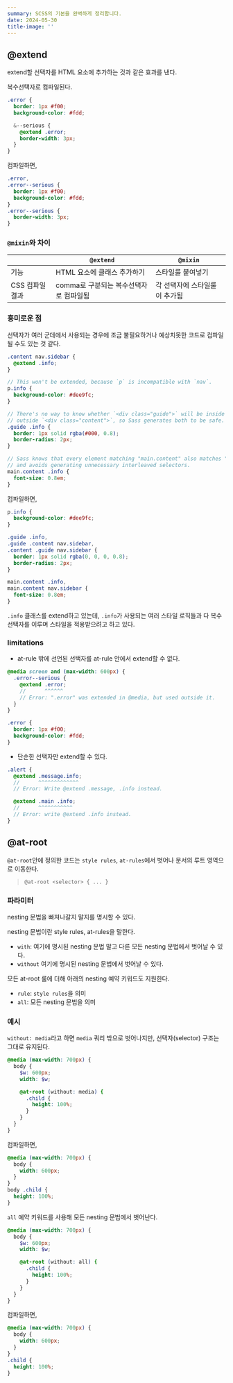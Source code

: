```yaml
---
summary: SCSS의 기본을 완벽하게 정리합니다.
date: 2024-05-30
title-image: ''
---
```


## @extend

extend할 선택자를 HTML 요소에 추가하는 것과 같은 효과를 낸다.

복수선택자로 컴파일된다.

```scss
.error {
  border: 1px #f00;
  background-color: #fdd;

  &--serious {
    @extend .error;
    border-width: 3px;
  }
}
```

컴파일하면,

```css
.error,
.error--serious {
  border: 1px #f00;
  background-color: #fdd;
}
.error--serious {
  border-width: 3px;
}
```

### `@mixin`와 차이

|                 | `@extend`                              | `@mixin`                      |
| --------------- | -------------------------------------- | ----------------------------- |
| 기능            | HTML 요소에 클래스 추가하기            | 스타일룰 붙여넣기             |
| CSS 컴파일 결과 | comma로 구분되는 복수선택자로 컴파일됨 | 각 선택자에 스타일룰이 추가됨 |

### 흥미로운 점

선택자가 여러 군데에서 사용되는 경우에 조금 불필요하거나 예상치못한 코드로 컴파일될 수도 있는 것 같다.

```scss
.content nav.sidebar {
  @extend .info;
}

// This won't be extended, because `p` is incompatible with `nav`.
p.info {
  background-color: #dee9fc;
}

// There's no way to know whether `<div class="guide">` will be inside or
// outside `<div class="content">`, so Sass generates both to be safe.
.guide .info {
  border: 1px solid rgba(#000, 0.8);
  border-radius: 2px;
}

// Sass knows that every element matching "main.content" also matches ".content"
// and avoids generating unnecessary interleaved selectors.
main.content .info {
  font-size: 0.8em;
}
```

컴파일하면,

```css
p.info {
  background-color: #dee9fc;
}

.guide .info,
.guide .content nav.sidebar,
.content .guide nav.sidebar {
  border: 1px solid rgba(0, 0, 0, 0.8);
  border-radius: 2px;
}

main.content .info,
main.content nav.sidebar {
  font-size: 0.8em;
}
```

`.info` 클래스를 extend하고 있는데, `.info`가 사용되는 여러 스타일 로직들과 다 복수선택자를 이루며 스타일을 적용받으려고 하고 있다.

### limitations

- at-rule 밖에 선언된 선택자를 at-rule 안에서 extend할 수 없다.

```scss
@media screen and (max-width: 600px) {
  .error--serious {
    @extend .error;
    //      ^^^^^^
    // Error: ".error" was extended in @media, but used outside it.
  }
}

.error {
  border: 1px #f00;
  background-color: #fdd;
}
```

- 단순한 선택자만 extend할 수 있다.

```scss
.alert {
  @extend .message.info;
  //      ^^^^^^^^^^^^^
  // Error: Write @extend .message, .info instead.

  @extend .main .info;
  //      ^^^^^^^^^^^
  // Error: write @extend .info instead.
}
```

## @at-root

`@at-root`안에 정의한 코드는 `style rules`, `at-rules`에서 벗어나 문서의 루트 영역으로 이동한다.

> `@at-root <selector> { ... }`

### 파라미터

nesting 문법을 빠져나갈지 말지를 명시할 수 있다.

nesting 문법이란 style rules, at-rules을 말한다.

- `with`: 여기에 명시된 nesting 문법 말고 다른 모든 nesting 문법에서 벗어날 수 있다.
- `without` 여기에 명시된 nesting 문법에서 벗어날 수 있다.

모든 at-root 룰에 더해 아래의 nesting 예약 키워드도 지원한다.

- `rule`: `style rules`을 의미
- `all`: 모든 nesting 문법을 의미

### 예시

`without: media`라고 하면 `media` 쿼리 밖으로 벗어나지만, 선택자(selector) 구조는 그대로 유지된다.

```scss
@media (max-width: 700px) {
  body {
    $w: 600px;
    width: $w;

    @at-root (without: media) {
      .child {
        height: 100%;
      }
    }
  }
}
```

컴파일하면,

```css
@media (max-width: 700px) {
  body {
    width: 600px;
  }
}
body .child {
  height: 100%;
}
```

`all` 예약 키워드를 사용해 모든 nesting 문법에서 벗어난다.

```scss
@media (max-width: 700px) {
  body {
    $w: 600px;
    width: $w;

    @at-root (without: all) {
      .child {
        height: 100%;
      }
    }
  }
}
```

컴파일하면,

```css
@media (max-width: 700px) {
  body {
    width: 600px;
  }
}
.child {
  height: 100%;
}
```
